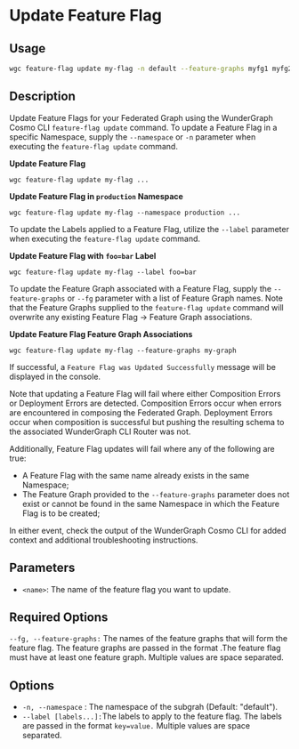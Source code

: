 # Update Feature Flag

## Usage

```bash
wgc feature-flag update my-flag -n default --feature-graphs myfg1 myfg2
```

## Description

Update Feature Flags for your Federated Graph using the WunderGraph Cosmo CLI `feature-flag update` command. To update a Feature Flag in a specific Namespace, supply the `--namespace` or `-n` parameter when executing the `feature-flag update` command.

**Update Feature Flag**&#x20;

```shell
wgc feature-flag update my-flag ...
```

**Update Feature Flag  in `production` Namespace**

```shell
wgc feature-flag update my-flag --namespace production ...
```

To update the Labels applied to a Feature Flag, utilize the `--label` parameter when executing the `feature-flag update` command.

**Update Feature Flag with `foo=bar` Label**

```shell
wgc feature-flag update my-flag --label foo=bar
```

To update the Feature Graph associated with a Feature Flag, supply the `--feature-graphs` or `--fg` parameter with a list of Feature Graph names. Note that the Feature Graphs supplied to the `feature-flag update` command will overwrite any existing Feature Flag -> Feature Graph associations.

**Update Feature Flag Feature Graph Associations**

```shell
wgc feature-flag update my-flag --feature-graphs my-graph
```

If successful, a `Feature Flag was Updated Successfully` message will be displayed in the console.&#x20;

Note that updating a Feature Flag will fail where either Composition Errors or Deployment Errors are detected. Composition Errors occur when errors are encountered in composing the Federated Graph. Deployment Errors occur when composition is successful but pushing the resulting schema to the associated WunderGraph CLI Router was not.&#x20;

Additionally, Feature Flag updates will fail where any of the following are true:

* A Feature Flag with the same name already exists in the same Namespace;
* The Feature Graph provided to the `--feature-graphs` parameter does not exist or cannot be found in the same Namespace in which the Feature Flag is to be created;

In either event, check the output of the WunderGraph Cosmo CLI for added context and additional troubleshooting instructions.

## Parameters

* `<name>`: The name of the feature flag you want to update.

## Required Options

`--fg, --feature-graphs:` The names of the feature graphs that will form the feature flag. The feature graphs are passed in the format .The feature flag must have at least one feature graph. Multiple values are space separated.

## Options

* `-n, --namespace` : The namespace of the subgrah (Default: "default").
* `--label [labels...]:`The labels to apply to the feature flag. The labels are passed in the format `key=value.` Multiple values are space separated.
